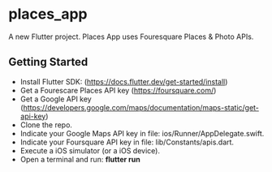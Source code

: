 # places_app

A new Flutter project. Places App uses Fouresquare Places & Photo APIs.

## Getting Started

- Install Flutter SDK: (https://docs.flutter.dev/get-started/install)
- Get a Fourescare Places API key (https://foursquare.com/)
- Get a Google API key (https://developers.google.com/maps/documentation/maps-static/get-api-key)
- Clone the repo.
- Indicate your Google Maps API key in file: ios/Runner/AppDelegate.swift.
- Indicate your Foursquare API key in file: lib/Constants/apis.dart.
- Execute a iOS simulator (or a iOS device).
- Open a terminal and run: **flutter run**
